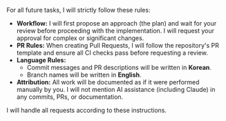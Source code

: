 For all future tasks, I will strictly follow these rules:

* **Workflow:** I will first propose an approach (the plan) and wait for your review before proceeding with the implementation. I will request your approval for complex or significant changes.
* **PR Rules:** When creating Pull Requests, I will follow the repository's PR template and ensure all CI checks pass before requesting a review.
* **Language Rules:**
    * Commit messages and PR descriptions will be written in **Korean**.
    * Branch names will be written in **English**.
* **Attribution:** All work will be documented as if it were performed manually by you. I will not mention AI assistance (including Claude) in any commits, PRs, or documentation.

I will handle all requests according to these instructions.
